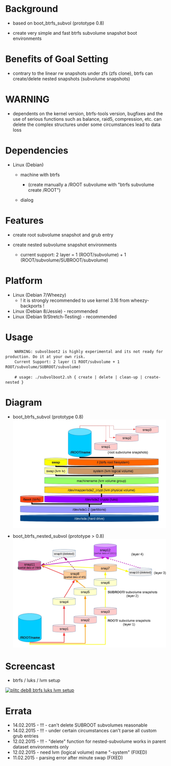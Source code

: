 
Background
==========
* based on boot_btrfs_subvol (prototype 0.8)

* create very simple and fast btrfs subvolume snapshot boot environments

Benefits of Goal Setting
========================
* contrary to the linear rw snapshots under zfs (zfs clone), btrfs can create/delete nested snapshots (subvolume snapshots)

WARNING
=======
* dependents on the kernel version, btrfs-tools version, bugfixes and the use of serious functions such as balance, raid5, compression, etc. can delete the complex structures under some circumstances lead to data loss

Dependencies
============
* Linux (Debian)
   * machine with btrfs
      * (create manually a /ROOT subvolume with "btrfs subvolume create /ROOT")

   * dialog

Features
========
* create root subvolume snapshot and grub entry

* create nested subvolume snapshot environments
   * current support: 2 layer = 1 (ROOT/subvolume) + 1 (ROOT/subvolume/SUBROOT/subvolume)

Platform
========
* Linux (Debian 7/Wheezy)
  * ! it is strongly recommended to use kernel 3.16 from wheezy-backports !
* Linux (Debian 8/Jessie) - recommended
* Linux (Debian 9/Stretch-Testing) - recommended

Usage
=====
```
    WARNING: subvolboot2 is highly experimental and its not ready for production. Do it at your own risk.
    Current Support: 2 layer (1 ROOT/subvolume + 1 ROOT/subvolume/SUBROOT/subvolume)

    # usage: ./subvolboot2.sh { create | delete | clean-up | create-nested }
```

Diagram
=======
* boot_btrfs_subvol (prototype 0.8)
![plitc_debian8_luks_lvm_boot_btrfs_subvol](/content/plitc_debian8_luks_lvm_boot_btrfs_subvol.jpg)

* boot_btrfs_nested_subvol (prototype > 0.8)
![plitc_debian8_luks_lvm_boot_btrfs_nested_subvol](/content/plitc_debian8_luks_lvm_boot_btrfs_nested_subvol.jpg)

Screencast
==========
* btrfs / luks / lvm setup

[![plitc deb8 btrfs luks lvm setup](https://img.youtube.com/vi/uRvd0H_m7pY/0.jpg)](https://www.youtube.com/watch?v=uRvd0H_m7pY)

Errata
======
* 14.02.2015 - !!! - can't delete SUBROOT subvolumes reasonable
* 14.02.2015 - !!! - under certain circumstances can't parse all custom grub entries
* 12.02.2015 - !!! - "delete" function for nested-subvolume works in parent dataset environments only
* 12.02.2015 - need lvm (logical volume) name "-system" (FIXED)
* 11.02.2015 - parsing error after minute swap (FIXED)

